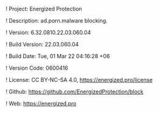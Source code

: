 ! Project: Energized Protection

! Description: ad.porn.malware blocking.

! Version: 6.32.0810.22.03.060.04

! Build Version: 22.03.060.04

! Build Date: Tue, 01 Mar 22 04:16:28 +06

! Version Code: 0600416

! License: CC BY-NC-SA 4.0, https://energized.pro/license

! Github: https://github.com/EnergizedProtection/block

! Web: https://energized.pro
